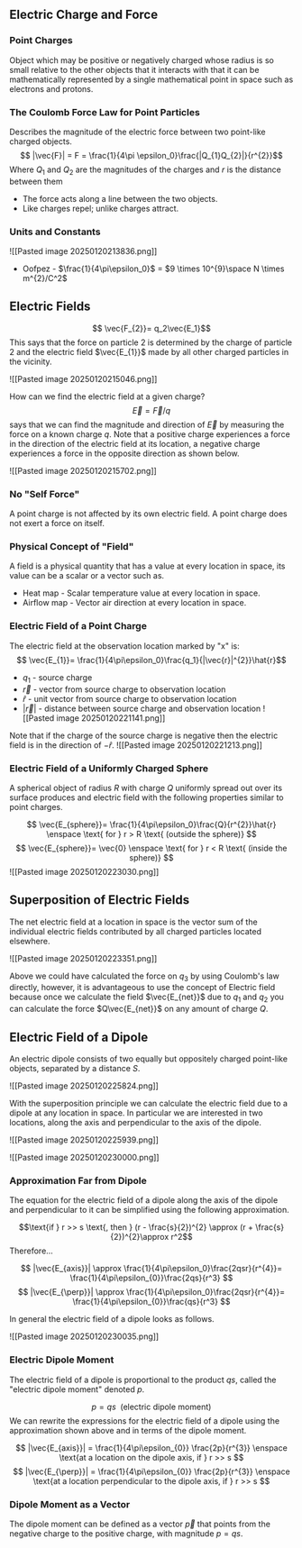 ## Electric Charge and Force

### Point Charges

Object which may be positive or negatively charged whose radius is so small relative to the other objects that it interacts with that it can be mathematically represented by a single mathematical point in space such as electrons and protons.
### The Coulomb Force Law for Point Particles

Describes the magnitude of the electric force between two point-like charged objects.
$$ |\vec{F}| = F = \frac{1}{4\pi \epsilon_0}\frac{|Q_{1}Q_{2}|}{r^{2}}$$
Where $Q_1$ and $Q_2$ are the magnitudes of the charges and $r$ is the distance between them
* The force acts along a line between the two objects.
* Like charges repel; unlike charges attract.

### Units and Constants

![[Pasted image 20250120213836.png]]

* Oofpez - $\frac{1}{4\pi\epsilon_0}$ = $9 \times 10^{9}\space N \times m^{2}/C^2$

## Electric Fields

$$ \vec{F_{2}}= q_2\vec{E_1}$$
This says that the force on particle 2 is determined by the charge of particle 2 and the electric field $\vec{E_{1}}$ made by all other charged particles in the vicinity.

![[Pasted image 20250120215046.png]]

How can we find the electric field at a given charge?
$$ \vec{E} = \vec{F}/q$$
says that we can find the magnitude and direction of $\vec{E}$ by measuring the force on a known charge $q$. Note that a positive charge experiences a force in the direction of the electric field at its location, a negative charge experiences a force in the opposite direction as shown below.

![[Pasted image 20250120215702.png]]

### No "Self Force"

A point charge is not affected by its own electric field. A point charge does not exert a force on itself.

### Physical Concept of "Field"

A field is a physical quantity that has a value at every location in space, its value can be a scalar or a vector such as.

* Heat map - Scalar temperature value at every location in space.
* Airflow map - Vector air direction at every location in space.

### Electric Field of a Point Charge

The electric field at the observation location marked by "x" is:
$$ \vec{E_{1}}= \frac{1}{4\pi\epsilon_0}\frac{q_1}{|\vec{r}|^{2}}\hat{r}$$
* $q_1$ - source charge
* $\vec{r}$ - vector from source charge to observation location
* $\hat{r}$ - unit vector from source charge to observation location
* $|\vec{r}|$ - distance between source charge and observation location
![[Pasted image 20250120221141.png]]

Note that if the charge of the source charge is negative then the electric field is in the direction of $-\hat{r}$.
![[Pasted image 20250120221213.png]]
### Electric Field of a Uniformly Charged Sphere

A spherical object of radius $R$ with charge $Q$ uniformly spread out over its surface produces and electric field with the following properties similar to point charges.

$$
\vec{E_{sphere}}= \frac{1}{4\pi\epsilon_0}\frac{Q}{r^{2}}\hat{r} \enspace \text{  for } r > R \text{ (outside the sphere)}
$$
$$
\vec{E_{sphere}}= \vec{0} \enspace \text{  for } r < R \text{ (inside the sphere)}
$$
![[Pasted image 20250120223030.png]]


## Superposition of Electric Fields

The net electric field at a location in space is the vector sum of the individual electric fields contributed by all charged particles located elsewhere.

![[Pasted image 20250120223351.png]]

Above we could have calculated the force on $q_3$ by using Coulomb's law directly, however, it is advantageous to use the concept of Electric field because once we calculate the field $\vec{E_{net}}$ due to $q_1$ and $q_2$ you can calculate the force $Q\vec{E_{net}}$ on any amount of charge $Q$.

## Electric Field of a Dipole

An electric dipole consists of two equally but oppositely charged point-like objects, separated by a distance $S$.

![[Pasted image 20250120225824.png]]

With the superposition principle we can calculate the electric field due to a dipole at any location in space. In particular we are interested in two locations, along the axis and perpendicular to the axis of the dipole.

![[Pasted image 20250120225939.png]]


![[Pasted image 20250120230000.png]]
### Approximation Far from Dipole

The equation for the electric field of a dipole along the axis of the dipole and perpendicular to it can be simplified using the following approximation.

$$\text{if } r >> s \text{, then   } (r - \frac{s}{2})^{2} \approx (r + \frac{s}{2})^{2}\approx r^2$$
Therefore...

$$
|\vec{E_{axis}}| \approx \frac{1}{4\pi\epsilon_0}\frac{2qsr}{r^{4}}= \frac{1}{4\pi\epsilon_{0}}\frac{2qs}{r^3}
$$
$$
|\vec{E_{\perp}}| \approx \frac{1}{4\pi\epsilon_0}\frac{2qsr}{r^{4}}= \frac{1}{4\pi\epsilon_{0}}\frac{qs}{r^3}
$$


In general the electric field of a dipole looks as follows.

![[Pasted image 20250120230035.png]]

### Electric Dipole Moment

The electric field of a dipole is proportional to the product $qs$, called the "electric dipole moment" denoted $p$.

$$
p = qs \enspace \text{(electric dipole moment)}
$$
We can rewrite the expressions for the electric field of a dipole using the approximation shown above and in terms of the dipole moment.

$$
|\vec{E_{axis}}| = \frac{1}{4\pi\epsilon_{0}} \frac{2p}{r^{3}} \enspace \text{at a location on the dipole axis, if } r >> s
$$
$$
|\vec{E_{\perp}}| = \frac{1}{4\pi\epsilon_{0}} \frac{2p}{r^{3}} \enspace \text{at a location perpendicular to the dipole axis, if } r >> s
$$
### Dipole Moment as a Vector

The dipole moment can be defined as a vector $\vec{p}$ that points from the negative charge to the positive charge, with magnitude $p=qs$. 
